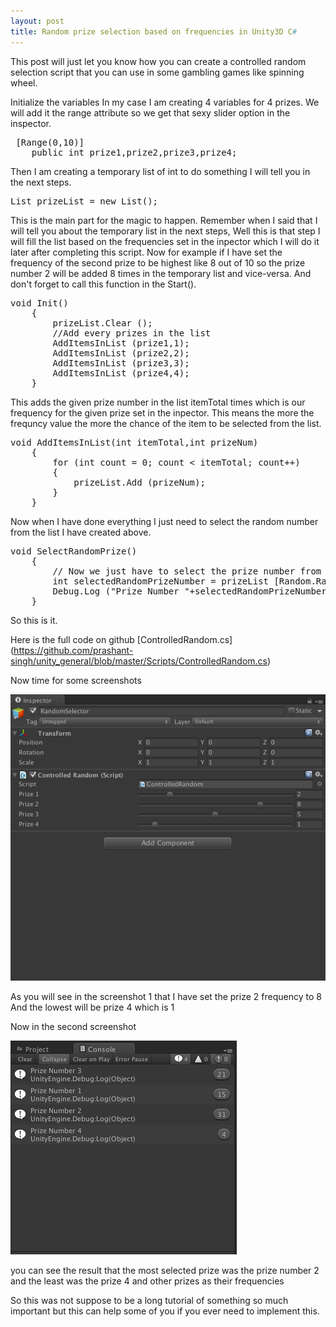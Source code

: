 ```yaml
---
layout: post
title: Random prize selection based on frequencies in Unity3D C#
---
```


This post will just let you know how you can create a controlled random selection script that you can use in some gambling games like spinning wheel.

Initialize the variables 
In my case I am creating 4 variables for 4 prizes.
We will add it the range attribute so we get that sexy slider option in the inspector.

<pre class="brush: csharp; title: ; notranslate" title="">
 [Range(0,10)]
    public int prize1,prize2,prize3,prize4;
</pre>

Then I am creating a temporary list of int to do something I will tell you in the next steps.

<pre class="brush: csharp; title: ; notranslate" title="">
List<int> prizeList = new List<int>();
</pre>

This is the main part for the magic to happen.
Remember when I said that I will tell you about the temporary list in the next steps,
Well this is that step
I will fill the list based on the frequencies set in the inpector which I will do it later after completing this script.
Now for example if I have set the frequency of the second prize to be highest like 8 out of 10 so the prize number 2 will be added 8 times in the temporary list and vice-versa.
And don't forget to call this function in the Start().

<pre class="brush: csharp; title: ; notranslate" title="">
void Init()
    {
        prizeList.Clear ();
        //Add every prizes in the list
        AddItemsInList (prize1,1);
        AddItemsInList (prize2,2);
        AddItemsInList (prize3,3);
        AddItemsInList (prize4,4);
    }
</pre>

This adds the given prize number in the list itemTotal times which is our frequency for the given prize set in the inpector.
This means the more the frequncy value the more the chance of the item to be selected from the list.

<pre class="brush: csharp; title: ; notranslate" title="">
void AddItemsInList(int itemTotal,int prizeNum)
    {
        for (int count = 0; count < itemTotal; count++) 
        {
            prizeList.Add (prizeNum);
        }
    }
</pre>

 Now when I have done everything I just need to select the random number from the list I have created above.
 
<pre class="brush: csharp; title: ; notranslate" title="">
void SelectRandomPrize()
    {
        // Now we just have to select the prize number from the list which we have created.
        int selectedRandomPrizeNumber = prizeList [Random.Range (0, prizeList.Count)];
        Debug.Log ("Prize Number "+selectedRandomPrizeNumber);
    }
</pre>

So this is it.


Here is the full code on github
[ControlledRandom.cs] (https://github.com/prashant-singh/unity_general/blob/master/Scripts/ControlledRandom.cs)

Now time for some screenshots


![Screenshot 1](https://raw.githubusercontent.com/prashant-singh/prashant-singh.github.io/master/img/image00.png)


As you will see in the screenshot 1 that I have set the prize 2 frequency to 8
And the lowest will be prize 4 which is 1

Now in the second screenshot

![Screenshot 2](https://raw.githubusercontent.com/prashant-singh/prashant-singh.github.io/master/img/image01.png)
 
 you can see the result that the most selected prize was the prize number 2 and the least was the prize 4 and other prizes as their frequencies
 
 So this was not suppose to be a long tutorial of something so much important but this can help some of you if you ever need to implement this.






